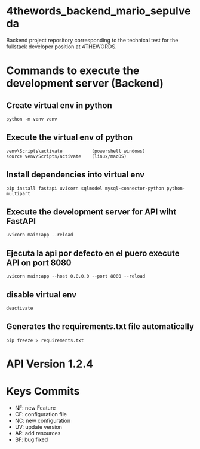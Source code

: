 # 4thewords_backend_mario_sepulveda
Backend project repository corresponding to the technical test for the fullstack developer position at 4THEWORDS.

# Commands to execute the development server (Backend)

## Create virtual env in python
    python -m venv venv

## Execute the virtual env of python 
    venv\Scripts\activate           (powershell windows)
    source venv/Scripts/activate    (linux/macOS)

## Install dependencies into virtual env
    pip install fastapi uvicorn sqlmodel mysql-connector-python python-multipart

## Execute the development server for API wiht FastAPI
    uvicorn main:app --reload

## Ejecuta la api por defecto en el puero execute API on port 8080
    uvicorn main:app --host 0.0.0.0 --port 8080 --reload

## disable virtual env
    deactivate

## Generates the requirements.txt file automatically
    pip freeze > requirements.txt

# API Version 1.2.4

# Keys Commits

* NF: new Feature
* CF: configuration file
* NC: new configuration
* UV: update version
* AR: add resources
* BF: bug fixed                





